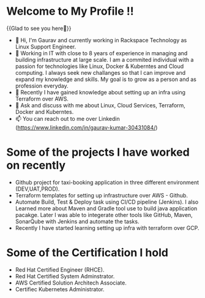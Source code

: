 # Welcome to My Profile !!

{{Glad to see you here👋}}

- 👋 Hi, I'm Gaurav and currently working in Rackspace Technology as Linux Support Engineer.
- 💼 Working in IT with close to 8 years of experience in managing and building infrastructure at large scale.  I am a commited individual with a passion for technologies like Linux, Docker & Kuberntes and Cloud computing. I always seek new challanges so that I can improve and expand my knowledge and skills. My goal is to grow as a person and as profession everyday.
- 🌱 Recently I have gained knowledge about setting up an infra using Terraform over AWS.
- 💞️ Ask and discuss with me about Linux, Cloud Services, Terraform, Docker and Kuberntes.
- 📫 You can reach out to me over Linkedin (https://www.linkedin.com/in/gaurav-kumar-30431084/)

# Some of the projects I have worked on recently
- Github project for taxi-booking application in three different environment (DEV,UAT,PROD).
- Terraform templates for setting up infrastructure over AWS - Github.
- Automate Build, Test & Deploy task using CI/CD pipeline (Jenkins). I also Learned more about Maven and Gradle tool use to build java application pacakge. Later I was able to integerate other tools like GitHub, Maven, SonarQube with Jenkins and automate the tasks.
- Recently I have started learning setting up infra with terraform over GCP.

# Some of the Certification I hold
- Red Hat Certified Engineer (RHCE).
- Red Hat Certified System Adminstrator.
- AWS Certified Solution Architech Associate.
- Certifiec Kubernetes Administrator.
